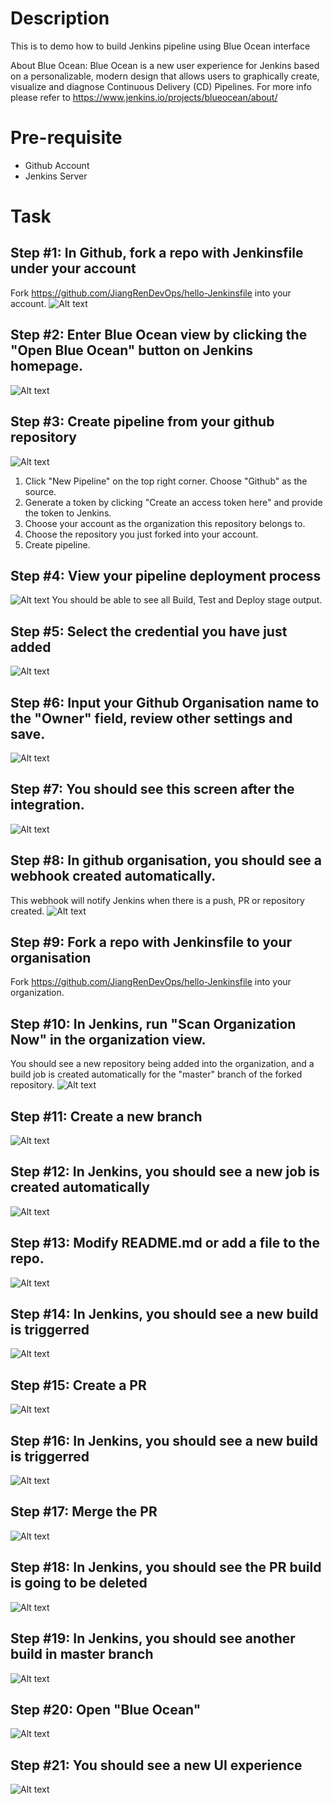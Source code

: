 # Description

This is to demo how to build Jenkins pipeline using Blue Ocean interface

About Blue Ocean:
Blue Ocean is a new user experience for Jenkins based on a personalizable, modern design that allows users to graphically create, visualize and diagnose Continuous Delivery (CD) Pipelines. For more info please refer to https://www.jenkins.io/projects/blueocean/about/

# Pre-requisite

- Github Account
- Jenkins Server

# Task

## Step #1: In Github, fork a repo with Jenkinsfile under your account
Fork https://github.com/JiangRenDevOps/hello-Jenkinsfile into your account.
![Alt text](images/jenkins-blueocean-pipeline-01.png?raw=true)


## Step #2: Enter Blue Ocean view by clicking the "Open Blue Ocean" button on Jenkins homepage.
![Alt text](images/jenkins-blueocean-pipeline-02.png?raw=true)


## Step #3: Create pipeline from your github repository
![Alt text](images/jenkins-blueocean-pipeline-03.png?raw=true)
1. Click "New Pipeline" on the top right corner.
Choose "Github" as the source.
2. Generate a token by clicking "Create an access token here" and provide the token to Jenkins.
3. Choose your account as the organization this repository belongs to.
4. Choose the repository you just forked into your account.
5. Create pipeline.



## Step #4: View your pipeline deployment process
![Alt text](images/jenkins-blueocean-pipeline-04.png?raw=true)
You should be able to see all Build, Test and Deploy stage output.


## Step #5: Select the credential you have just added
![Alt text](images/integrate-with-github-org-05.png?raw=true)


## Step #6: Input your Github Organisation name to the "Owner" field, review other settings and save.

![Alt text](images/integrate-with-github-org-06.png?raw=true)


## Step #7: You should see this screen after the integration.
![Alt text](images/integrate-with-github-org-07.png?raw=true)


## Step #8: In github organisation, you should see a webhook created automatically.
This webhook will notify Jenkins when there is a push, PR or repository created.
![Alt text](images/integrate-with-github-org-08.png?raw=true)


## Step #9: Fork a repo with Jenkinsfile to your organisation
Fork https://github.com/JiangRenDevOps/hello-Jenkinsfile into your organization.


## Step #10: In Jenkins, run "Scan Organization Now" in the organization view.
You should see a new repository being added into the organization, and a build job is created automatically for the "master" branch of the forked repository.
![Alt text](images/integrate-with-github-org-10.png?raw=true)


## Step #11: Create a new branch
![Alt text](images/integrate-with-github-org-11.png?raw=true)


## Step #12: In Jenkins, you should see a new job is created automatically
![Alt text](images/integrate-with-github-org-12.png?raw=true)


## Step #13: Modify README.md or add a file to the repo.
![Alt text](images/integrate-with-github-org-13.png?raw=true)


## Step #14: In Jenkins, you should see a new build is triggerred
![Alt text](images/integrate-with-github-org-14.png?raw=true)


## Step #15: Create a PR
![Alt text](images/integrate-with-github-org-15.png?raw=true)


## Step #16: In Jenkins, you should see a new build is triggerred
![Alt text](images/integrate-with-github-org-16.png?raw=true)


## Step #17: Merge the PR
![Alt text](images/integrate-with-github-org-17.png?raw=true)


## Step #18: In Jenkins, you should see the PR build is going to be deleted
![Alt text](images/integrate-with-github-org-18.png?raw=true)


## Step #19: In Jenkins, you should see another build in master branch
![Alt text](images/integrate-with-github-org-19.png?raw=true)


## Step #20: Open "Blue Ocean"
![Alt text](images/integrate-with-github-org-20.png?raw=true)


## Step #21: You should see a new UI experience
![Alt text](images/integrate-with-github-org-21.png?raw=true)
